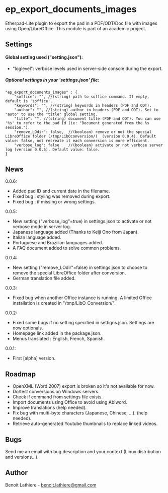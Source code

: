 ep_export_documents_images
======
Etherpad-Lite plugin to export the pad in a PDF/ODT/Doc file with images using Open/LibreOffice. This module is part of an academic project.


## Settings

#### Global setting used ("setting.json"):

- "loglevel": verbose levels used in server-side console during the export.

##### Optional settings in your 'settings.json' file:

	"ep_export_documents_images" : {
		"soffice": "", //(string) path to soffice command. If empty, default is 'soffice'.
		"keywords": "", //(string) keywords in headers (PDF and ODT).
		"author": "", //(string) author in headers (PDF and ODT). Set to "auto" to use the "title" global setting.
		"title": "", //(string) document title (PDF and ODT). You can use '%s' to refer to the pad Id (ie: "Document generated from the %s session.").
		"remove_LOdir": false,	//(boolean) remove or not the special LibreOffice folder (/tmp/LibOconversion/)  (version 0.0.4). Default value: false, not recreate it each conversion is more efficient.
		"verbose_log": false	//(boolean) activate or not verbose server log (version 0.0.5). Default value: false.
	}


## News
0.0.6:

- Added pad ID and current date in the filename.
- Fixed bug : styling was removed during export.
- Fixed bug : if missing or wrong settings.

0.0.5:

- New setting ("verbose_log"=true) in settings.json to activate or not verbose mode in server log.
- Japanese language added (Thanks to Keiji Ono from Japan).
- Italian language added.
- Portuguese and Brazilian languages added.
- A FAQ document added to solve common problems.

0.0.4:

- New setting ("remove_LOdir"=false) in settings.json to choose to remove the special LibreOffice folder after conversion.
- German translation file added.

0.0.3:

- Fixed bug when another Office instance is running. A limited Office installation is created in "/tmp/LibO_Conversion/".

0.0.2:

- Fixed some bugs if no setting specified in settigns.json. Settings are now optionals.
- Homepage link added in the package.json.
- Menus translated : English, French, Spanish.

0.0.1:

- First [alpha] version.


## Roadmap

- OpenXML (Word 2007) export is broken so it's not available for now.
- Do/test conversions on Windows servers.
- Check if command from settings file exists.
- Import documents using Office to avoid using Abiword.
- Improve translations (help needed).
- Fix bug with multi-byte characters (Japanese, Chinese, ...). (help needed).
- Retrieve auto-generated Youtube thumbnails to replace linked videos.


## Bugs
Send me an email with bug description and your context (Linux distribution and versions...).


## Author
Benoit Lathiere - benoit.lathiere@gmail.com
